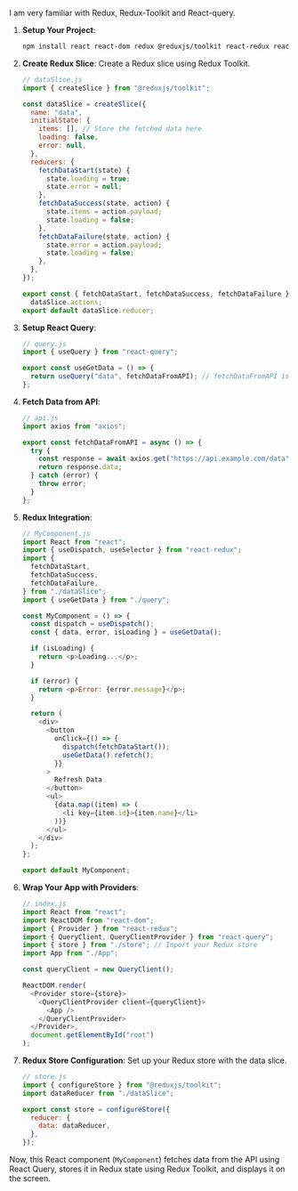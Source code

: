 I am very familiar with Redux, Redux-Toolkit and React-query.

1. **Setup Your Project**:

   ```bash
   npm install react react-dom redux @reduxjs/toolkit react-redux react-query
   ```

2. **Create Redux Slice**:
   Create a Redux slice using Redux Toolkit.

   ```javascript
   // dataSlice.js
   import { createSlice } from "@reduxjs/toolkit";

   const dataSlice = createSlice({
     name: "data",
     initialState: {
       items: [], // Store the fetched data here
       loading: false,
       error: null,
     },
     reducers: {
       fetchDataStart(state) {
         state.loading = true;
         state.error = null;
       },
       fetchDataSuccess(state, action) {
         state.items = action.payload;
         state.loading = false;
       },
       fetchDataFailure(state, action) {
         state.error = action.payload;
         state.loading = false;
       },
     },
   });

   export const { fetchDataStart, fetchDataSuccess, fetchDataFailure } =
     dataSlice.actions;
   export default dataSlice.reducer;
   ```

3. **Setup React Query**:

   ```javascript
   // query.js
   import { useQuery } from "react-query";

   export const useGetData = () => {
     return useQuery("data", fetchDataFromAPI); // fetchDataFromAPI is your API fetching function
   };
   ```

4. **Fetch Data from API**:

   ```javascript
   // api.js
   import axios from "axios";

   export const fetchDataFromAPI = async () => {
     try {
       const response = await axios.get("https://api.example.com/data");
       return response.data;
     } catch (error) {
       throw error;
     }
   };
   ```

5. **Redux Integration**:

   ```javascript
   // MyComponent.js
   import React from "react";
   import { useDispatch, useSelector } from "react-redux";
   import {
     fetchDataStart,
     fetchDataSuccess,
     fetchDataFailure,
   } from "./dataSlice";
   import { useGetData } from "./query";

   const MyComponent = () => {
     const dispatch = useDispatch();
     const { data, error, isLoading } = useGetData();

     if (isLoading) {
       return <p>Loading...</p>;
     }

     if (error) {
       return <p>Error: {error.message}</p>;
     }

     return (
       <div>
         <button
           onClick={() => {
             dispatch(fetchDataStart());
             useGetData().refetch();
           }}
         >
           Refresh Data
         </button>
         <ul>
           {data.map((item) => (
             <li key={item.id}>{item.name}</li>
           ))}
         </ul>
       </div>
     );
   };

   export default MyComponent;
   ```

6. **Wrap Your App with Providers**:

   ```javascript
   // index.js
   import React from "react";
   import ReactDOM from "react-dom";
   import { Provider } from "react-redux";
   import { QueryClient, QueryClientProvider } from "react-query";
   import { store } from "./store"; // Import your Redux store
   import App from "./App";

   const queryClient = new QueryClient();

   ReactDOM.render(
     <Provider store={store}>
       <QueryClientProvider client={queryClient}>
         <App />
       </QueryClientProvider>
     </Provider>,
     document.getElementById("root")
   );
   ```

7. **Redux Store Configuration**:
   Set up your Redux store with the data slice.

   ```javascript
   // store.js
   import { configureStore } from "@reduxjs/toolkit";
   import dataReducer from "./dataSlice";

   export const store = configureStore({
     reducer: {
       data: dataReducer,
     },
   });
   ```

Now, this React component (`MyComponent`) fetches data from the API using React Query, stores it in Redux state using Redux Toolkit, and displays it on the screen.
